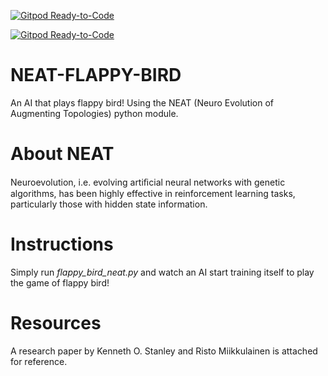 [![Gitpod Ready-to-Code](https://img.shields.io/badge/Gitpod-Ready--to--Code-blue?logo=gitpod)](https://gitpod.io/#https://github.com/rudrajit1729/NEAT-FLAPPY-BIRD) 

[![Gitpod Ready-to-Code](https://img.shields.io/badge/Gitpod-Ready--to--Code-blue?logo=gitpod)](https://gitpod.io/#https://github.com/rudrajit1729/NEAT-FLAPPY-BIRD) 

# NEAT-FLAPPY-BIRD
An AI that plays flappy bird! Using the NEAT (Neuro Evolution of Augmenting Topologies) python module.

# About NEAT
Neuroevolution, i.e. evolving artiﬁcial neural networks with genetic algorithms, has been highly effective in reinforcement learning tasks, particularly those with hidden state information.

# Instructions
Simply run *flappy_bird_neat.py* and watch an AI start training itself to play the game of flappy bird!

# Resources
A research paper by Kenneth O. Stanley and Risto Miikkulainen is attached for reference.

